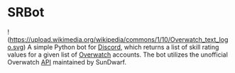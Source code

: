# SRBot
!(https://upload.wikimedia.org/wikipedia/commons/1/10/Overwatch_text_logo.svg)
A simple Python bot for [Discord](https://discordapp.com/), which returns a list of skill rating values for a given list of [Overwatch](https://playoverwatch.com/en-us/) accounts. The bot utilizes the unofficial Overwatch [API](https://github.com/SunDwarf/OWAPI/blob/master/api.md) maintained by SunDwarf.

